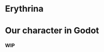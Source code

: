 # Erythrina
# Our character in Godot

### WIP

<!---
## The size matters
```
One important thing is to have something for reference when drawing stuff. 
You do not want a knife to be of the size of a skyscreaper, 
or a whale of the size of a bean (except when that is the intention).
```
```
You shoud get some reference sizes to, for examle, 
make doors of the same size of the character. 
Make weapons so they look well near the character. 
And yes, you are right, the character is a very good 
reference to have at hand.
``` 
-->